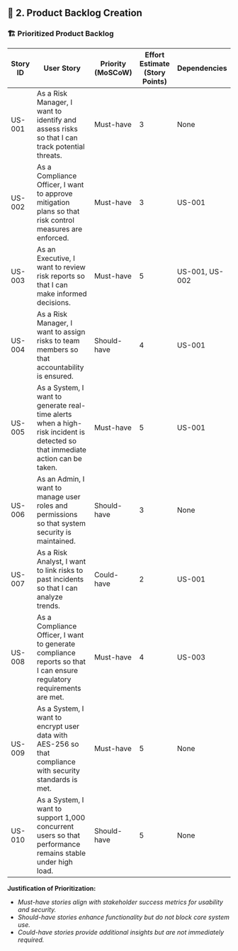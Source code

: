 ## 📌 2. Product Backlog Creation  

### 🏗 **Prioritized Product Backlog**  

| Story ID  | User Story | Priority (MoSCoW) | Effort Estimate (Story Points) | Dependencies |
|-----------|-----------|-------------------|-------------------------------|--------------|
| US-001 | As a Risk Manager, I want to identify and assess risks so that I can track potential threats. | Must-have | 3 | None |
| US-002 | As a Compliance Officer, I want to approve mitigation plans so that risk control measures are enforced. | Must-have | 3 | US-001 |
| US-003 | As an Executive, I want to review risk reports so that I can make informed decisions. | Must-have | 5 | US-001, US-002 |
| US-004 | As a Risk Manager, I want to assign risks to team members so that accountability is ensured. | Should-have | 4 | US-001 |
| US-005 | As a System, I want to generate real-time alerts when a high-risk incident is detected so that immediate action can be taken. | Must-have | 5 | US-001 |
| US-006 | As an Admin, I want to manage user roles and permissions so that system security is maintained. | Should-have | 3 | None |
| US-007 | As a Risk Analyst, I want to link risks to past incidents so that I can analyze trends. | Could-have | 2 | US-001 |
| US-008 | As a Compliance Officer, I want to generate compliance reports so that I can ensure regulatory requirements are met. | Must-have | 4 | US-003 |
| US-009 | As a System, I want to encrypt user data with AES-256 so that compliance with security standards is met. | Must-have | 5 | None |
| US-010 | As a System, I want to support 1,000 concurrent users so that performance remains stable under high load. | Should-have | 5 | None |

**Justification of Prioritization:**  
- *Must-have stories align with stakeholder success metrics for usability and security.*  
- *Should-have stories enhance functionality but do not block core system use.*  
- *Could-have stories provide additional insights but are not immediately required.* 
